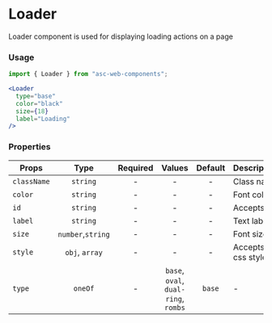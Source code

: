 # Loader

Loader component is used for displaying loading actions on a page

### Usage

```js
import { Loader } from "asc-web-components";
```

```jsx
<Loader 
  type="base" 
  color="black" 
  size={18} 
  label="Loading" 
/>
```

### Properties

| Props       |       Type        | Required |                Values                | Default | Description       |
| ----------- | :---------------: | :------: | :----------------------------------: | :-----: | ----------------- |
| `className` |     `string`      |    -     |                  -                   |    -    | Class name        |
| `color`     |     `string`      |    -     |                  -                   |    -    | Font color        |
| `id`        |     `string`      |    -     |                  -                   |    -    | Accepts id        |
| `label`     |     `string`      |    -     |                  -                   |    -    | Text label        |
| `size`      | `number`,`string` |    -     |                  -                   |    -    | Font size         |
| `style`     |  `obj`, `array`   |    -     |                  -                   |    -    | Accepts css style |
| `type`      |      `oneOf`      |    -     | `base`, `oval`, `dual-ring`, `rombs` | `base`  | -                 |
